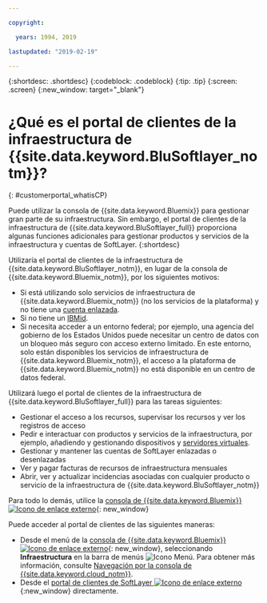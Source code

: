 ```yaml
---

copyright:

  years: 1994, 2019

lastupdated: "2019-02-19"

---
```


{:shortdesc: .shortdesc}
{:codeblock: .codeblock}
{:tip: .tip}
{:screen: .screen}
{:new_window: target="_blank"}


# ¿Qué es el portal de clientes de la infraestructura de {{site.data.keyword.BluSoftlayer_notm}}?
{: #customerportal_whatisCP}

Puede utilizar la consola de {{site.data.keyword.Bluemix}} para gestionar gran parte de su infraestructura. Sin embargo, el portal de clientes de la infraestructura de {{site.data.keyword.BluSoftlayer_full}} proporciona algunas funciones adicionales para gestionar productos y servicios de la infraestructura y cuentas de SoftLayer.
{:shortdesc}

Utilizaría el portal de clientes de la infraestructura de {{site.data.keyword.BluSoftlayer_notm}}, en lugar de la consola de {{site.data.keyword.Bluemix_notm}}, por los siguientes motivos:
  * Si está utilizando solo servicios de infraestructura de {{site.data.keyword.Bluemix_notm}} (no los servicios de la plataforma) y no tiene una [cuenta enlazada](/docs/account?topic=account-link_customer_accounts#link_customer_accounts).
  * Si no tiene un [IBMid](/docs/account?topic=account-switchtoIBMid#switchtoIBMid).
  * Si necesita acceder a un entorno federal; por ejemplo, una agencia del gobierno de los Estados Unidos puede necesitar un centro de datos con un bloqueo más seguro con acceso externo limitado. En este entorno, solo están disponibles los servicios de infraestructura de {{site.data.keyword.Bluemix_notm}}, el acceso a la plataforma de {{site.data.keyword.Bluemix_notm}} no está disponible en un centro de datos federal.

Utilizará luego el portal de clientes de la infraestructura de {{site.data.keyword.BluSoftlayer_full}} para las tareas siguientes:
  * Gestionar el acceso a los recursos, supervisar los recursos y ver los registros de acceso
  * Pedir e interactuar con productos y servicios de la infraestructura, por ejemplo, añadiendo y gestionando dispositivos y [servidores virtuales](/docs/vsi?topic=virtual-servers-getting-started-tutorial#getting-started-tutorial).
  * Gestionar y mantener las cuentas de SoftLayer enlazadas o desenlazadas
  * Ver y pagar facturas de recursos de infraestructura mensuales
  * Abrir, ver y actualizar incidencias asociadas con cualquier producto o servicio de la infraestructura de {{site.data.keyword.BluSoftlayer_notm}}

Para todo lo demás, utilice la [consola de {{site.data.keyword.Bluemix}} ![Icono de enlace externo](../icons/launch-glyph.svg)](https://cloud.ibm.com){: new_window}

Puede acceder al portal de clientes de las siguientes maneras:
* Desde el menú de la [consola de {{site.data.keyword.Bluemix}} ![Icono de enlace externo](../icons/launch-glyph.svg)](https://cloud.ibm.com){: new_window}, seleccionando **Infraestructura** en la barra de menús ![Icono Menú](../icons/icon_hamburger.svg). Para obtener más información, consulte [Navegación por la consola de {{site.data.keyword.cloud_notm}}](/docs/overview?topic=overview-ui#ui).
* Desde el [portal de clientes de SoftLayer ![Icono de enlace externo](../icons/launch-glyph.svg)](https://control.softlayer.com/){:new_window} directamente.
